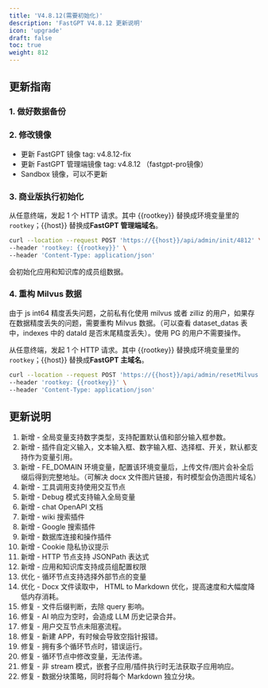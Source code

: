 ```yaml
---
title: 'V4.8.12(需要初始化)'
description: 'FastGPT V4.8.12 更新说明'
icon: 'upgrade'
draft: false
toc: true
weight: 812
---
```


## 更新指南

### 1. 做好数据备份

### 2. 修改镜像

- 更新 FastGPT 镜像 tag: v4.8.12-fix
- 更新 FastGPT 管理端镜像 tag: v4.8.12 （fastgpt-pro镜像）
- Sandbox 镜像，可以不更新


### 3. 商业版执行初始化

从任意终端，发起 1 个 HTTP 请求。其中 {{rootkey}} 替换成环境变量里的 `rootkey`；{{host}} 替换成**FastGPT 管理端域名**。

```bash
curl --location --request POST 'https://{{host}}/api/admin/init/4812' \
--header 'rootkey: {{rootkey}}' \
--header 'Content-Type: application/json'
```

会初始化应用和知识库的成员组数据。

### 4. 重构 Milvus 数据

由于 js int64 精度丢失问题，之前私有化使用 milvus 或者 zilliz 的用户，如果存在数据精度丢失的问题，需要重构 Milvus 数据。（可以查看 dataset_datas 表中，indexes 中的 dataId 是否末尾精度丢失）。使用 PG 的用户不需要操作。

从任意终端，发起 1 个 HTTP 请求。其中 {{rootkey}} 替换成环境变量里的 `rootkey`；{{host}} 替换成**FastGPT 主域名**。

```bash
curl --location --request POST 'https://{{host}}/api/admin/resetMilvus' \
--header 'rootkey: {{rootkey}}' \
--header 'Content-Type: application/json'
```

## 更新说明

1. 新增 - 全局变量支持数字类型，支持配置默认值和部分输入框参数。
2. 新增 - 插件自定义输入，文本输入框、数字输入框、选择框、开关，默认都支持作为变量引用。
3. 新增 - FE_DOMAIN 环境变量，配置该环境变量后，上传文件/图片会补全后缀后得到完整地址。（可解决 docx 文件图片链接，有时模型会伪造图片域名）
4. 新增 - 工具调用支持使用交互节点
5. 新增 - Debug 模式支持输入全局变量
6. 新增 - chat OpenAPI 文档
7. 新增 - wiki 搜索插件
8. 新增 - Google 搜索插件
9. 新增 - 数据库连接和操作插件
10. 新增 - Cookie 隐私协议提示
11. 新增 - HTTP 节点支持 JSONPath 表达式
12. 新增 - 应用和知识库支持成员组配置权限
13. 优化 - 循环节点支持选择外部节点的变量
14. 优化 - Docx 文件读取中， HTML to Markdown 优化，提高速度和大幅度降低内存消耗。
15. 修复 - 文件后缀判断，去除 query 影响。
16. 修复 - AI 响应为空时，会造成 LLM  历史记录合并。
17. 修复 - 用户交互节点未阻塞流程。
18. 修复 - 新建 APP，有时候会导致空指针报错。
19. 修复 - 拥有多个循环节点时，错误运行。
20. 修复 - 循环节点中修改变量，无法传递。
21. 修复 - 非 stream 模式，嵌套子应用/插件执行时无法获取子应用响应。
22. 修复 - 数据分块策略，同时将每个 Markdown 独立分块。 
